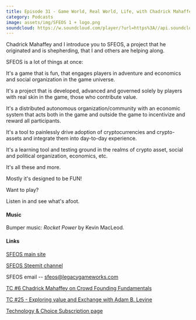 ```yaml
---
title: Episode 31 - Game World, Real World, Life, with Chadrick Mahaffey
category: Podcasts
image: assets/img/SFEOS 1 + logo.png
soundcloud: https://w.soundcloud.com/player/?url=https%3A//api.soundcloud.com/tracks/418091356
---
```

Chadrick Mahaffey and I introduce you to SFEOS, a project that he originated and is shepherding, that I and others are helping along. 

SFEOS is a lot of things at once:

It's a game that is fun, that engages players in adventure and economics and social organization in the game universe. 

It's a project that is developed, advanced and governed solely by players with real skin in the game, those who contribute value.

It's a distributed autonomous organization/community with an economic system that acts both in the game and outside the game to incentivize and reward all participants.

It's a tool to painlessly drive adoption of cryptocurrencies and crypto-assets and integrate them into day-to-day experience.

It's a learning tool and testing ground in the realms of crypto asset, social and political organization, economics, etc.

It's all these and more. 

Mostly it's designed to be FUN!

Want to play?

Listen in and see what's afoot.



#### Music

Bumper music: *Rocket Power* by Kevin MacLeod.

#### Links

[SFEOS main site](http://www.sfeos.io)

[SFEOS Steemit channel](https://www.steemit.com/@sfeos)

 SFEOS email -- sfeos@legacygameworks.com

[TC #6 Chadrick Mahaffey on Crowd Founding Fundamentals](https://technologyandchoice.com/2016/05/episode-6-chadrick-mahaffey-on-crowd-founding-fundamentals/)

[TC #25 - Exploring value and Exchange with Adam B. Levine](https://technologyandchoice.com/2018/01/episode-25-exploring-value-and-exchange-with-adam-b-levine-or-proof-of-what/)

[Technology & Choice Subscription page](https://technologyandchoice.com/subscribe/)
